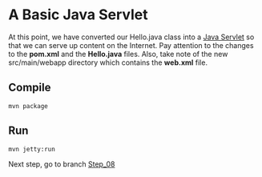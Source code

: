 # A Basic Java Servlet

At this point, we have converted our Hello.java class into a [Java Servlet](https://en.wikipedia.org/wiki/Java_servlet) so that we can serve up content on the Internet. Pay attention to the changes to the **pom.xml** and the **Hello.java** files. Also, take note of the new src/main/webapp directory which contains the **web.xml** file.

## Compile
```
mvn package
```

## Run
```
mvn jetty:run
```

Next step, go to branch [Step_08](https://github.com/JUGGL/Hello/tree/Step_08)

